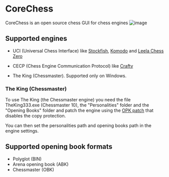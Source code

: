 # **CoreChess**

CoreChess is an open source chess GUI for chess engines
![image](https://user-images.githubusercontent.com/289552/152684938-7231401d-e5ab-48bb-a445-06c139f64885.png)

## Supported engines

- UCI (Universal Chess Interface) like [Stockfish](https://stockfishchess.org/), [Komodo](https://komodochess.com/) and [Leela Chess Zero](https://lczero.org/)

- CECP (Chess Engine Communication Protocol) like [Crafty](https://craftychess.com/)

- The King (Chessmaster). Supported only on Windows.

### The King (Chessmaster)

  To use The King (the Chessmaster engine) you need the file TheKing333.exe (Chessmaster 10), the "Personalities" folder and the "Opening Books" folder and patch the engine using the [OPK patch](https://web.archive.org/web/20070930221944/http://www.freewebs.com/jakent/) that disables the copy protection.

  You can then set the personalities path and opening books path in the engine settings.

## Supported opening book formats

- Polyglot (BIN)
- Arena opening book (ABK)
- Chessmaster (OBK)
